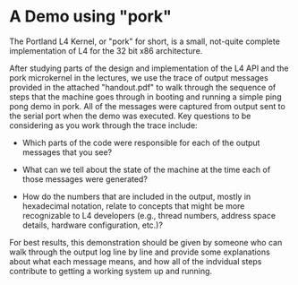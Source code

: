# A Demo using "pork"

The Portland L4 Kernel, or "pork" for short, is a small, not-quite
complete implementation of L4 for the 32 bit x86 architecture.

After studying parts of the design and implementation of the L4
API and the pork microkernel in the lectures, we use the trace of
output messages provided in the attached "handout.pdf" to walk
through the sequence of steps that the machine goes through in
booting and running a simple ping pong demo in pork.  All of the
messages were captured from output sent to the serial port when
the demo was executed.  Key questions to be considering as you
work through the trace include:

- Which parts of the code were responsible for each of the output
  messages that you see?

- What can we tell about the state of the machine at the time each
  of those messages were generated?

- How do the numbers that are included in the output, mostly in
  hexadecimal notation, relate to concepts that might be more
  recognizable to L4 developers (e.g., thread numbers, address
  space details, hardware configuration, etc.)?

For best results, this demonstration should be given by someone
who can walk through the output log line by line and provide some
explanations about what each message means, and how all of the
indvidual steps contribute to getting a working system up and
running.

